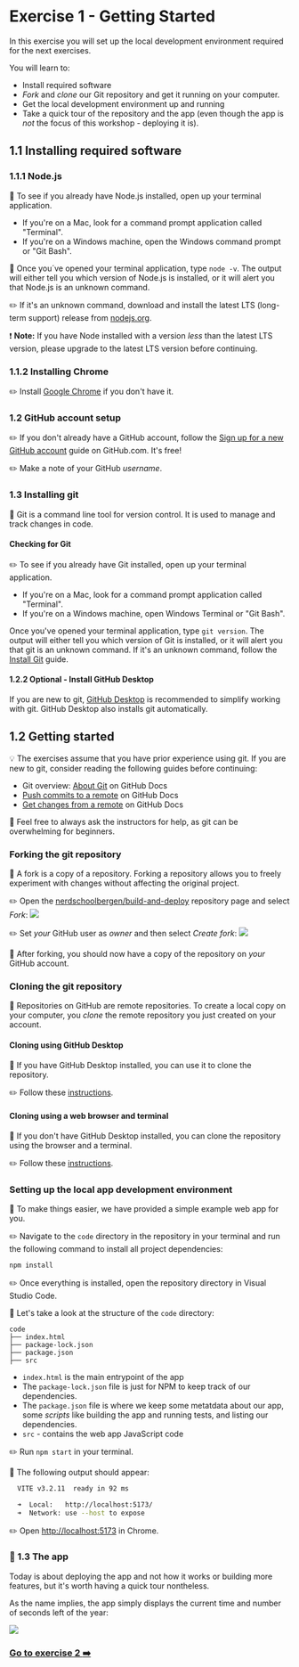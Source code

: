 # Exercise 1 - Getting Started

In this exercise you will set up the local development environment required for the next exercises.

You will learn to:

* Install required software
* _Fork_ and _clone_ our Git repository and get it running on your computer.
* Get the local development environment up and running
* Take a quick tour of the repository and the app (even though the app is _not_ the focus of this workshop - deploying it is).

## 1.1 Installing required software

### 1.1.1 Node.js

:book: To see if you already have Node.js installed, open up your terminal application.

* If you're on a Mac, look for a command prompt application called "Terminal".
* If you're on a Windows machine, open the Windows command prompt or "Git Bash".

:book: Once you´ve opened your terminal application, type `node -v`. The output will either tell you which version of Node.js is installed, or it will alert you that Node.js is an unknown command.

:pencil2: If it's an unknown command, download and install the latest LTS (long-term support) release from [nodejs.org](https://nodejs.org/en/).

:exclamation: **Note:** If you have Node installed with a version _less_ than the latest LTS version, please upgrade to the latest LTS version before continuing.

### 1.1.2 Installing Chrome

:pencil2: Install [Google Chrome](https://www.google.com/chrome/browser/desktop/) if you don't have it.

### 1.2 GitHub account setup

:pencil2: If you don't already have a GitHub account, follow the [Sign up for a new GitHub account](https://docs.github.com/en/get-started/signing-up-for-github/signing-up-for-a-new-github-account) guide on GitHub.com. It's free!

:pencil2: Make a note of your GitHub _username_.

### 1.3 Installing git

:book: Git is a command line tool for version control. It is used to manage and track changes in code.

#### Checking for Git

:pencil2: To see if you already have Git installed, open up your terminal application.

* If you're on a Mac, look for a command prompt application called "Terminal".
* If you're on a Windows machine, open Windows Terminal or "Git Bash".

Once you've opened your terminal application, type `git version`. The output will either tell you which version of Git is installed, or it will alert you that git is an unknown command. If it's an unknown command, follow the [Install Git](https://github.com/git-guides/install-git) guide.

#### 1.2.2 Optional - Install GitHub Desktop

If you are new to git, [GitHub Desktop](https://desktop.github.com/) is recommended to simplify working with git. GitHub Desktop also installs git automatically.

## 1.2 Getting started

:bulb: The exercises assume that you have prior experience using git. If you are new to git, consider reading the following guides before continuing:

* Git overview: [About Git](https://docs.github.com/en/get-started/using-git/about-git) on GitHub Docs
* [Push commits to a remote](https://docs.github.com/en/get-started/using-git/pushing-commits-to-a-remote-repository) on GitHub Docs
* [Get changes from a remote](https://docs.github.com/en/get-started/using-git/getting-changes-from-a-remote-repository) on GitHub Docs

:book: Feel free to always ask the instructors for help, as git can be overwhelming for beginners.

### Forking the git repository

:book: A fork is a copy of a repository. Forking a repository allows you to freely experiment with changes without affecting the original project.

:pencil2: Open the [nerdschoolbergen/build-and-deploy](https://github.com/nerdschoolbergen/build-and-deploy) repository page and select _Fork_:
![](./images/forking01.png)

:pencil2: Set _your_ GitHub user as _owner_ and then select _Create fork_:
![](./images/forking02.png)

:book: After forking, you should now have a copy of the repository on _your_ GitHub account.

### Cloning the git repository

:book: Repositories on GitHub are remote repositories. To create a local copy on your computer, you _clone_ the remote repository you just created on your account.

#### Cloning using GitHub Desktop

:book: If you have GitHub Desktop installed, you can use it to clone the repository.

:pencil2: Follow these [instructions](https://docs.github.com/en/repositories/creating-and-managing-repositories/cloning-a-repository?tool=webui).

#### Cloning using a web browser and terminal

:book: If you don't have GitHub Desktop installed, you can clone the repository using the browser and a terminal.

:pencil2: Follow these [instructions](https://docs.github.com/en/repositories/creating-and-managing-repositories/cloning-a-repository?tool=webui).

### Setting up the local app development environment

:book: To make things easier, we have provided a simple example web app for you.

:pencil2: Navigate to the `code` directory in the repository in your terminal and run the following command to install all project dependencies:

```bash
npm install
```

:pencil2: Once everything is installed, open the repository directory in Visual Studio Code.

:book: Let's take a look at the structure of the `code` directory:

```text
code
├── index.html
├── package-lock.json
├── package.json
├── src
```

* `index.html` is the main entrypoint of the app
* The `package-lock.json` file is just for NPM to keep track of our dependencies.
* The `package.json` file is where we keep some metatdata about our app, some _scripts_ like building the app and running tests, and listing our dependencies.
* `src` - contains the web app JavaScript code

:pencil2: Run `npm start` in your terminal.

:book: The following output should appear:

```bash
  VITE v3.2.11  ready in 92 ms

  ➜  Local:   http://localhost:5173/
  ➜  Network: use --host to expose
```

:pencil2: Open [http://localhost:5173](http://localhost:5173) in Chrome.

### :book: 1.3 The app

Today is about deploying the app and not how it works or building more features, but it's worth having a quick tour nontheless.

As the name implies, the app simply displays the current time and number of seconds left of the year:

![](./images/app01.png)

### [Go to exercise 2 :arrow_right:](../exercise-2/README.md)
